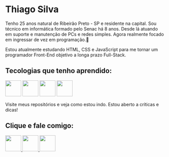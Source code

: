 <h1>Thiago Silva</h1>
<div class="sobre"> 
  <p>Tenho 25 anos natural de Ribeirão Preto - SP e residente na capital. Sou técnico em informática formado pelo Senac há 8 anos. Desde lá atuando em suporte e manutenção de PCs e redes simples. Agora realmente focado em ingressar de vez em programação.💞️</p>

  <p>Estou atualmente estudando HTML, CSS e JavaScript para me tornar um programador Front-End objetivo a longa prazo Full-Stack.</p>
</div>

<div>
  <h2>Tecologias que tenho aprendido:</h2>
  
  <img class="html" src="https://user-images.githubusercontent.com/53449883/170876174-477598ac-fa49-40a7-ad09-60618ecb4b53.png" width= 50px>
  <img class="css" src="https://user-images.githubusercontent.com/53449883/170876176-2afc0105-84ab-4ef2-9503-92f04cd4e2dc.png" width= 50px>
  <img class="javascript" src="https://user-images.githubusercontent.com/53449883/170876173-b20a2bdc-40d2-4098-bccf-3b8073d2d941.png" width= 50px>
  <img class="python" src="https://user-images.githubusercontent.com/53449883/170876175-1c45a8ce-b92c-40df-846d-4dbf9018cf6d.png" width= 50px>
  
  <p>Visite meus repositórios e veja como estou indo. Estou aberto a críticas e dicas!</p>

</div>

<h2>Clique e fale comigo:</h2>

<div>
  <a href="www.linkedin.com/in/thiago-silva-7b4961163">
      <img class="linkedin" src="https://user-images.githubusercontent.com/53449883/170874730-872c8261-9566-41eb-bc20-94ee658094f6.png" width= 50px>
  <a/>

  <a href="www.linkedin.com/in/thiago-silva-7b4961163">
      <img class="gmail" src="https://user-images.githubusercontent.com/53449883/170874728-45b2bfeb-7ee4-4b0e-9877-660ae75babd3.png" width= 50px>
  <a/>
  
  <a href="www.linkedin.com/in/thiago-silva-7b4961163">
      <img class="instagram" src="https://user-images.githubusercontent.com/53449883/170874731-e39b0647-daae-4fd7-bcc2-52b4ea986ce4.png" width= 50px>
  <a/>
</div>

<!---
tsdev96/tsdev96 is a ✨ special ✨ repository because its `README.md` (this file) appears on your GitHub profile.
You can click the Preview link to take a look at your changes.
--->
